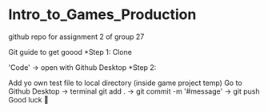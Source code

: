# Intro_to_Games_Production
github repo for assignment 2 of group 27

Git guide to get goood
*Step 1: Clone

'Code' -> open with Github Desktop
*Step 2:

Add yo own test file to local directory (inside game project temp)
Go to Github Desktop -> terminal
git add . -> git commit -m '#message' -> git push
Good luck 🤏
